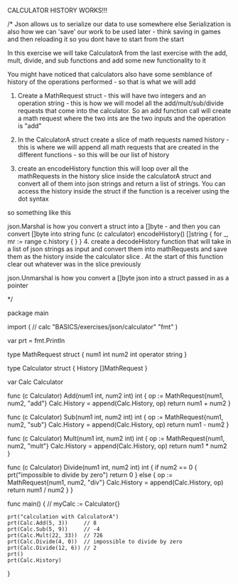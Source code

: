 CALCULATOR HISTORY WORKS!!!



/*
Json allows us to serialize our data to use somewhere else
Serialization is also how we can 'save' our work to be used later - think saving in games and then reloading it so you dont have to start from the start

In this exercise we will take CalculatorA from the last exercise with the add, mult, divide, and sub functions and add some new functionality to it

You might have noticed that calculators also have some semblance of history of the operations performed - so that is what we will add

1. Create a MathRequest struct - this will have two integers and an operation string - this is how we will model all the add/mult/sub/divide requests that come into the calculator. So an add function call will create a math request where the two ints are the two inputs and the operation is "add"

2. In the CalculatorA struct create a slice of math requests named history - this is where we will append all math requests that are created in the different functions - so this will be our list of history

3. create an encodeHistory function this will loop over all the mathRequests in the history slice inside the calculatorA struct and convert all of them into json strings and return a list of strings. You can access the history inside the struct if the function is a receiver using the dot syntax

so something like this

json.Marshal is how you convert a struct into a []byte - and then you can convert []byte into string
func (c calculator) encodeHistory() []string {
    for _, mr := range c.history {
    }
}
4. create a decodeHistory function that will take in a list of json strings as input and convert them into mathRequests and save them as the history inside the calculator slice . At the start of this function clear out whatever was in the slice previously

json.Unmarshal is how you convert a []byte json into a struct passed in as a pointer

*/

package main

import (
	// calc "BASICS/exercises/json/calculator"
	"fmt"
)

var prt = fmt.Println

type MathRequest struct {
	num1     int
	num2     int
	operator string
}

type Calculator struct {
	History []MathRequest
}

var Calc Calculator

func (c Calculator) Add(num1 int, num2 int) int {
	op := MathRequest{num1, num2, "add"}
	Calc.History = append(Calc.History, op)
	return num1 + num2
}

func (c Calculator) Sub(num1 int, num2 int) int {
	op := MathRequest{num1, num2, "sub"}
	Calc.History = append(Calc.History, op)
	return num1 - num2
}

func (c Calculator) Mult(num1 int, num2 int) int {
	op := MathRequest{num1, num2, "mult"}
	Calc.History = append(Calc.History, op)
	return num1 * num2
}

func (c Calculator) Divide(num1 int, num2 int) int {
	if num2 == 0 {
		prt("impossible to divide by zero")
		return 0
	} else {
		op := MathRequest{num1, num2, "div"}
		Calc.History = append(Calc.History, op)
		return num1 / num2
	}
}

func main() {
	// myCalc := Calculator{}

	prt("calculation with CalculatorA")
	prt(Calc.Add(5, 3))     // 8
	prt(Calc.Sub(5, 9))     // -4
	prt(Calc.Mult(22, 33))  // 726
	prt(Calc.Divide(4, 0))  // impossible to divide by zero
	prt(Calc.Divide(12, 6)) // 2
	prt()
	prt(Calc.History)
}
